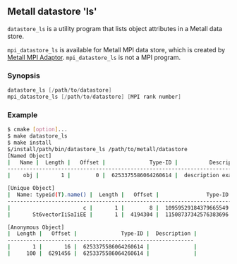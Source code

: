 ## Metall datastore 'ls'

`datastore_ls` is a utility program that lists object attributes in a Metall data store.

`mpi_datastore_ls` is available for Metall MPI data store,
which is created by [Metall MPI Adaptor](https://github.com/LLNL/metall/blob/master/include/metall_utility/metall_mpi_adaptor.hpp).
`mpi_datastore_ls` is not a MPI program.

### Synopsis
```c++
datastore_ls [/path/to/datastore]
mpi_datastore_ls [/path/to/datastore] [MPI rank number]
```

### Example
```bash
$ cmake [option]...
$ make datastore_ls
$ make install
$/install/path/bin/datastore_ls /path/to/metall/datastore                                                                                 
[Named Object]
|   Name |  Length |   Offset |              Type-ID |          Description |
----------------------------------------------------------------------------
|    obj |       1 |        0 |  6253375586064260614 |  description example |

[Unique Object]
|  Name: typeid(T).name() |  Length |   Offset |               Type-ID |  Description |
--------------------------------------------------------------------------------------
|                       c |       1 |        8 |  10959529184379665549 |              |
|       St6vectorIiSaIiEE |       1 |  4194304 |  11508737342576383696 |              |

[Anonymous Object]
|  Length |   Offset |              Type-ID |  Description |
-----------------------------------------------------------
|       1 |       16 |  6253375586064260614 |              |
|     100 |  6291456 |  6253375586064260614 |              |
```